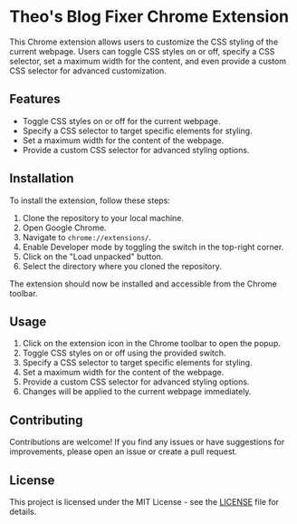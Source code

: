 # Theo's Blog Fixer Chrome Extension

This Chrome extension allows users to customize the CSS styling of the current webpage. Users can toggle CSS styles on or off, specify a CSS selector, set a maximum width for the content, and even provide a custom CSS selector for advanced customization.

## Features

- Toggle CSS styles on or off for the current webpage.
- Specify a CSS selector to target specific elements for styling.
- Set a maximum width for the content of the webpage.
- Provide a custom CSS selector for advanced styling options.

## Installation

To install the extension, follow these steps:

1. Clone the repository to your local machine.
2. Open Google Chrome.
3. Navigate to `chrome://extensions/`.
4. Enable Developer mode by toggling the switch in the top-right corner.
5. Click on the "Load unpacked" button.
6. Select the directory where you cloned the repository.

The extension should now be installed and accessible from the Chrome toolbar.

## Usage

1. Click on the extension icon in the Chrome toolbar to open the popup.
2. Toggle CSS styles on or off using the provided switch.
3. Specify a CSS selector to target specific elements for styling.
4. Set a maximum width for the content of the webpage.
5. Provide a custom CSS selector for advanced styling options.
6. Changes will be applied to the current webpage immediately.

## Contributing

Contributions are welcome! If you find any issues or have suggestions for improvements, please open an issue or create a pull request.

## License

This project is licensed under the MIT License - see the [LICENSE](LICENSE) file for details.
